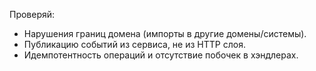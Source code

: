
Проверяй:
- Нарушения границ домена (импорты в другие домены/системы).
- Публикацию событий из сервиса, не из HTTP слоя.
- Идемпотентность операций и отсутствие побочек в хэндлерах.
